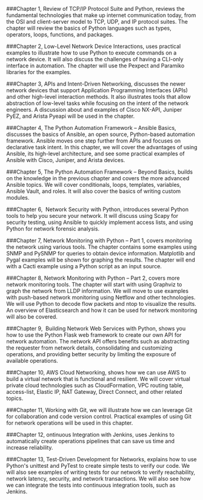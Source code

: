 ###Chapter 1,</b>
Review of TCP/IP Protocol Suite and Python, reviews the fundamental technologies that make up internet communication today, 
from the OSI and client-server model to TCP, UDP, and IP protocol suites. 
The chapter will review the basics of Python languages such as types, operators, loops, functions, and packages. 

###Chapter 2,</b>
Low-Level Network Device Interactions, uses practical examples to illustrate how to use Python to execute commands on a network device. 
It will also discuss the challenges of having a CLI-only interface in automation. 
The chapter will use the Pexpect and Paramiko libraries for the examples. 

###Chapter 3,</b>
APIs and Intent-Driven Networking, discusses the newer network devices that support Application Programming Interfaces (APIs) and other high-level interaction methods. 
It also illustrates tools that allow abstraction of low-level tasks while focusing on the intent of the network engineers. 
A discussion about and examples of Cisco NX-API, Juniper PyEZ, and Arista Pyeapi will be used in the chapter. 

###Chapter 4,</b>
The Python Automation Framework – Ansible Basics, discusses the basics of Ansible, an open source, Python-based automation framework. 
Ansible moves one step further from APIs and focuses on declarative task intent. 
In this chapter, we will cover the advantages of using Ansible, its high-level architecture, 
and see some practical examples of Ansible with Cisco, Juniper, and Arista devices. 

###Chapter 5,</b>
The Python Automation Framework – Beyond Basics, builds on the knowledge in the previous chapter and covers the more advanced Ansible topics. 
We will cover conditionals, loops, templates, variables, Ansible Vault, and roles. 
It will also cover the basics of writing custom modules. 

###Chapter 6,</b> 
Network Security with Python, introduces several Python tools to help you secure your network. 
It will discuss using Scapy for security testing, using Ansible to quickly implement access lists, 
and using Python for network forensic analysis. 

###Chapter 7,</b>
Network Monitoring with Python – Part 1, covers monitoring the network using various tools. 
The chapter contains some examples using SNMP and PySNMP for queries to obtain device information. 
Matplotlib and Pygal examples will be shown for graphing the results. 
The chapter will end with a Cacti example using a Python script as an input source. 

###Chapter 8,</b>
Network Monitoring with Python – Part 2, covers more network monitoring tools. 
The chapter will start with using Graphviz to graph the network from LLDP information. 
We will move to use examples with push-based network monitoring using Netflow and other technologies. 
We will use Python to decode flow packets and ntop to visualize the results. 
An overview of Elasticsearch and how it can be used for network monitoring will also be covered. 

###Chapter 9,</b> 
Building Network Web Services with Python, shows you how to use the Python Flask web framework to create our own API for network automation. 
The network API offers benefits such as abstracting the requester from network details, consolidating and customizing operations, 
and providing better security by limiting the exposure of available operations. 

###Chapter 10,</b>
AWS Cloud Networking, shows how we can use AWS to build a virtual network that is functional and resilient.
We will cover virtual private cloud technologies such as CloudFormation, VPC routing table, access-list, Elastic IP, NAT Gateway, 
Direct Connect, and other related topics. 

###Chapter 11,</b> 
Working with Git, we will illustrate how we can leverage Git for collaboration and code version control. 
Practical examples of using Git for network operations will be used in this chapter. 

###Chapter 12,</b> 
ontinuous Integration with Jenkins, uses Jenkins to automatically create operations pipelines that can save us time and increase reliability. 

###Chapter 13,</b>
Test-Driven Development for Networks, explains how to use Python's unittest and PyTest to create simple tests to verify our code. 
We will also see examples of writing tests for our network to verify reachability, network latency, security, and network transactions. 
We will also see how we can integrate the tests into continuous integration tools, such as Jenkins. 
